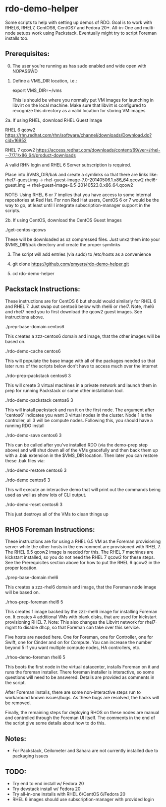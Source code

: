 rdo-demo-helper
===============

Some scripts to help with setting up demos of RDO.  Goal is to work with RHEL6,
RHEL7, CentOS6, CentOS7 and Fedora 20+.  All-in-One and multi-node setups work
using Packstack.  Eventually might try to script Foreman installs too.

Prerequisites:
--------------
0. The user you're running as has sudo enabled and wide open with NOPASSWD

1. Define a VMS_DIR location, i.e.:

   export VMS_DIR=~/vms

   This is should be where you normally put VM images for launching in libvirt
   on the local machine.  Make sure that libvirt is configured to recognize
   this directory as a valid location for storing VM images

2a. If using RHEL, download RHEL Guest Image

   RHEL 6 qcow2
   https://rhn.redhat.com/rhn/software/channel/downloads/Download.do?cid=16952

   RHEL 7 qcow2
   https://access.redhat.com/downloads/content/69/ver=/rhel---7/7.1/x86_64/product-downloads

   A valid RHN login and RHEL 6 Server subscription is required.

   Place into $VMS_DIR/bak and create a symlinks so that there are links like:
   rhel7-guest.img -> rhel-guest-image-7.0-20140506.1.x86_64.qcow2
   rhel6-guest.img -> rhel-guest-image-6.5-20140523.0.x86_64.qcow2

   NOTE: Using RHEL 6 or 7 implies that you have access to some internal
   repositories at Red Hat.  For non Red Hat users, CentOS 6 or 7 would be
   the way to go, at least until I integrate subscription-manager support in
   the scripts.

2b. If using CentOS, download the CentOS Guest Images

   ./get-centos-qcows

   These will be downloaded as xz compressed files. Just unxz them into your
   $VMS_DIR/bak directory and create the proper symlinks

3. The script will add entries (via sudo) to /etc/hosts as a convenience

4. git clone https://github.com/pmyers/rdo-demo-helper.git

5. cd rdo-demo-helper

Packstack Instructions:
-----------------------
These instructions are for CentOS 6 but should would similarly for RHEL 6 
and RHEL 7.  Just swap out centos6 below with rhel6 or rhel7.  Note, rhel6
and rhel7 need you to first download the qcow2 guest images.  See instructions
above.

./prep-base-domain centos6

  This creates a zzz-centos6 domain and image, that the other images will be
  based on.

./rdo-demo-cache centos6

  This will populate the base image with all of the packages needed so that
  later runs of the scripts below don't have to access much over the internet

./rdo-prep-packstack centos6 3

  This will create 3 virtual machines in a private network and launch them
  in prep for running Packstack or some other installation tool.

./rdo-demo-packstack centos6 3

  This will install packstack and run it on the first node.  The argument
  after 'centos6' indicates you want 3 virtual nodes in the cluster.  Node 1
  is the controller, all 3 will be compute nodes.  Following this, you should
  have a running RDO install

./rdo-demo-save centos6 3

  This can be called after you've installed RDO (via the demo-prep step above)
  and will shut down all of the VMs gracefully and then back them up with a
  .bak extension in the $VMS_DIR location.  Then later you can restore these
  .bak files via:

./rdo-demo-restore centos6 3

./rdo-demo centos6 3

  This will execute an interactive demo that will print out the commands
  being used as well as show lots of CLI output.

./rdo-demo-reset centos6 3

  This just destroys all of the VMs to clean things up

RHOS Foreman Instructions:
--------------------------
These instructions are for using a RHEL 6.5 VM as the Foreman provisioning
server while the other hosts in the environment are provisioned with RHEL 7.
The RHEL 6.5 qcow2 image is needed for this.  The RHEL 7 machines are
kickstart installed, so you do not need the RHEL 7 qcow2 for these steps.
See the Prerequisites section above for how to put the RHEL 6 qcow2 in the
proper location.

./prep-base-domain rhel6

  This creates a zzz-rhel6 domain and image, that the Foreman node image will
  be based on.

./rhos-prep-foreman rhel6 5

  This creates 1 image backed by the zzz-rhel6 image for installing Foreman on.
  It creates 4 additional VMs with blank disks, that are used for kickstart 
  provisioning RHEL 7.  Note: This also changes the Libvirt network for
  rhel7-mgmt to disable dhcp, so that Foreman can take over this service.

  Five hosts are needed here.  One for Foreman, one for Controller, one for
  Swift, one for Cinder and on for Compute.  You can increase the number
  beyond 5 if you want multiple compute nodes, HA controllers, etc.

./rhos-demo-foreman rhel6 5
 
  This boots the first node in the virtual datacenter, installs Foreman on it
  and runs the foreman installer.  There foreman installer is interactive, so
  some questions will need to be answered.  Details are provided as comments
  in the script.

  After Foreman installs, there are some non-interactive steps run to
  workaround known issues/bugs.  As these bugs are resolved, the hacks will
  be removed.

  Finally, the remaining steps for deploying RHOS on these nodes are manual
  and controlled through the Foreman UI itself.  The comments in the end of
  the script give some details about how to do this.

Notes:
------

* For Packstack, Ceilometer and Sahara are not currently installed due 
  to packaging issues

TODO:
-----

* Try end to end install w/ Fedora 20
* Try devstack install w/ Fedora 20
* Try all-in-one installs with RHEL 6/CentOS 6/Fedora 20
* RHEL 6 images should use subscription-manager with provided login
